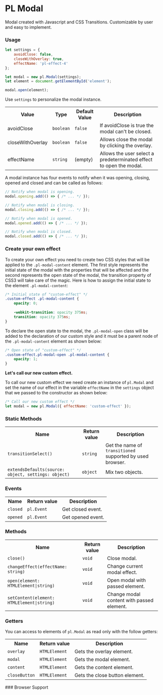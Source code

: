 PL Modal
========
Modal created with Javascript and CSS Transitions. Customizable by user and easy to implement.

### Usage
```javascript
let settings = {
	avoidClose: false,
	closeWithOverlay: true,
	effectName: 'pl-effect-4'
};

let modal = new pl.Modal(settings);
let element = document.getElementById('element');

modal.open(element);
```

Use `settings` to personalize the modal instance.

<table>
    <tr>
        <th>Value</th>
        <th>Type</th>
        <th>Default Value</th>
        <th>Description</th>
    </tr>
    <tr>
        <td>avoidClose</td>
        <td><code>boolean</code></td>
        <td><code>false</code></td>
        <td>If avoidClose is true the modal can't be closed.</td>
    </tr>
    <tr>
        <td>closeWithOverlay</td>
        <td><code>boolean</code></td>
        <td><code>false</code></td>
        <td>Allows close the modal by clicking the overlay.</td>
    </tr>
    <tr>
        <td>effectName</td>
        <td><code>string</code></td>
        <td>(empty)</td>
        <td>Allows the user select a predeterminated effect to open the modal.</td>
    </tr>
</table>

A modal instance has four events to notify when it was opening, closing, opened and closed and can be called as follows:

```javascript
// Notify when modal is opening.
modal.opening.add(() => { /* ... */ });

// Notify when modal is closing.
modal.closing.add(() => { /* ... */ });

// Notify when modal is opened.
modal.opened.add(() => { /* ... */ });

// Notify when modal is closed.
modal.closed.add(() => { /* ... */ });
```

### Create your own effect
To create your own effect you need to create two CSS styles that will be applied to the `.pl-modal-content` element. The first style represents the initial state of the modal with the properties that will be affected and the second represents the open state of the modal, the transition property of CSS3 will take care of the magic.
Here is how to assign the initial state to the element `.pl-modal-content`:

```css
/* Initial state of "custom-effect" */
.custom-effect .pl-modal-content {
    opacity: 0;
    
    -webkit-transition: opacity 375ms; 
    transition: opacity 375ms;
}
```


To declare the open state to the modal, the `.pl-modal-open` class will be added to the declaration of our custom style and it must be a parent node of the `.pl-modal-content` element as shown below:
```css
/* Open state of "custom-effect" */
.custom-effect.pl-modal-open .pl-modal-content {
    opacity: 1;
}
```

**Let's call our new custom effect.**

To call our new custom effect we need create an instance of `pl.Modal` and set the name of our effect in the variable `effectName` in the `settings` object that we passed to the constructor as shown below:

```javascript
/* Call our new custom effect */
let modal = new pl.Modal({ effectName: 'custom-effect' });
```

### Static Methods
<table>
    <tr>
        <th>Name</th>
        <th>Return value</th>
        <th>Description</th>
    </tr>
    <tr>
        <td><code>transitionSelect()</code></td>
        <td><code>string</code></td>
        <td>Get the name of <code>transitioned</code> supported by used browser.</td>
    </tr>
    <tr>
        <td><code>extendsDefaults(source: object, settings: object)</code></td>
        <td><code>object</code></td>
        <td>Mix two objects.</td>
    </tr>
</table>

### Events
<table>
    <tr>
        <th>Name</th>
        <th>Return value</th>
        <th>Description</th>
    </tr>
    <tr>
        <td><code>closed</code></td>
        <td><code>pl.Event</code></td>
        <td>Get closed event.</td>
    </tr>
    <tr>
        <td><code>opened</code></td>
        <td><code>pl.Event</code></td>
        <td>Get opened event.</td>
    </tr>
</table>

### Methods
<table>
    <tr>
        <th>Name</th>
        <th>Return value</th>
        <th>Description</th>
    </tr>
    <tr>
        <td><code>close()</code></td>
        <td><code>void</code></td>
        <td>Close modal.</td>
    </tr>
    <tr>
        <td><code>changeEffect(effectName: string)</code></td>
        <td><code>void</code></td>
        <td>Change current modal effect.</td>
    </tr>
    <tr>
        <td><code>open(element: HTMLElement|string)</code></td>
        <td><code>void</code></td>
        <td>Open modal with passed element.</td>
    </tr>
    <tr>
        <td><code>setContent(element: HTMLElement|string)</code></td>
        <td><code>void</code></td>
        <td>Change modal content with passed element.</td>
    </tr>
</table>

### Getters
You can access to elements of `pl.Modal` as read only with the follow getters:

<table>
    <tr>
        <th>Name</th>
        <th>Return value</th>
        <th>Description</th>
    </tr>
    <tr>
        <td><code>overlay</code></td>
        <td><code>HTMLElement</code></td>
        <td>Gets the overlay element.</td>
    </tr>
    <tr>
        <td><code>modal</code></td>
        <td><code>HTMLElement</code></td>
        <td>Gets the modal element.</td>
    </tr>
    <tr>
        <td><code>content</code></td>
        <td><code>HTMLElement</code></td>
        <td>Gets the content element.</td>
    </tr>
    <tr>
        <td><code>closeButton</code></td>
        <td><code>HTMLElement</code></td>
        <td>Gets the close button element.</td>
    </tr>
</table>
### Browser Support
